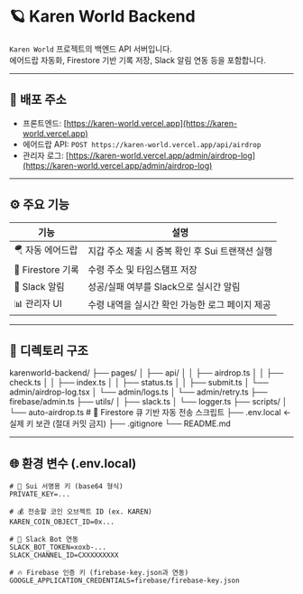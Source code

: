 # 🪐 Karen World Backend

`Karen World` 프로젝트의 백엔드 API 서버입니다.  
에어드랍 자동화, Firestore 기반 기록 저장, Slack 알림 연동 등을 포함합니다.

---

## 🔗 배포 주소

- 프론트엔드: [https://karen-world.vercel.app](https://karen-world.vercel.app)
- 에어드랍 API: `POST https://karen-world.vercel.app/api/airdrop`
- 관리자 로그: [https://karen-world.vercel.app/admin/airdrop-log](https://karen-world.vercel.app/admin/airdrop-log)

---

## ⚙️ 주요 기능

| 기능 | 설명 |
|------|------|
| 🪂 자동 에어드랍 | 지갑 주소 제출 시 중복 확인 후 Sui 트랜잭션 실행 |
| 🔐 Firestore 기록 | 수령 주소 및 타임스탬프 저장 |
| 📣 Slack 알림 | 성공/실패 여부를 Slack으로 실시간 알림 |
| 📊 관리자 UI | 수령 내역을 실시간 확인 가능한 로그 페이지 제공 |

---

## 📁 디렉토리 구조

karenworld-backend/
├── pages/
│ ├── api/
│ │ ├── airdrop.ts
│ │ ├── check.ts
│ │ ├── index.ts
│ │ ├── status.ts
│ │ ├── submit.ts
│ └── admin/airdrop-log.tsx
│ └── admin/logs.ts
│ └── admin/retry.ts
├── firebase/admin.ts
├── utils/
│ ├── slack.ts
│ └── logger.ts
├── scripts/
│   └── auto-airdrop.ts        # 🤖 Firestore 큐 기반 자동 전송 스크립트
├── .env.local ← 실제 키 보관 (절대 커밋 금지)
├── .gitignore
└── README.md


---

## 🌐 환경 변수 (.env.local)

```env
# 🔑 Sui 서명용 키 (base64 형식)
PRIVATE_KEY=...

# 💰 전송할 코인 오브젝트 ID (ex. KAREN)
KAREN_COIN_OBJECT_ID=0x...

# 🔐 Slack Bot 연동
SLACK_BOT_TOKEN=xoxb-...
SLACK_CHANNEL_ID=CXXXXXXXXX

# 🔥 Firebase 인증 키 (firebase-key.json과 연동)
GOOGLE_APPLICATION_CREDENTIALS=firebase/firebase-key.json
